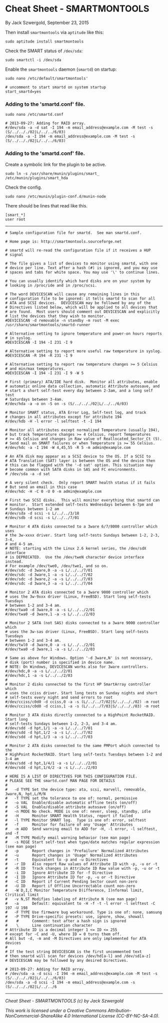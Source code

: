 # Cheat Sheet - SMARTMONTOOLS

By Jack Szwergold, September 23, 2015

Then install `smartmontools` via `aptitude` like this:

    sudo aptitude install smartmontools

Check the SMART status of `/dev/sda`:

    sudo smartctl -i /dev/sda

Enable the `smartmontools` daemon (`smartd`) on startup:

    sudo nano /etc/default/smartmontools'

	# uncomment to start smartd on system startup
	start_smartd=yes

### Adding to the 'smartd.conf' file.

	sudo nano /etc/smartd.conf
	
	# 2013-09-27: Adding for RAID array.
	#/dev/sda -a -d sat -I 194 -m email_address@example.com -M test -s (S/../.././02|L/../../6/03)
	/dev/sda -a -I 194 -m email_address@example.com -M test -s (S/../.././02|L/../../6/03)
	
### Adding to the 'smartd.conf' file.

Create a symbolic link for the plugin to be active.

    sudo ln -s /usr/share/munin/plugins/smart_ /etc/munin/plugins/smart_hda

Check the config.

    sudo nano /etc/munin/plugin-conf.d/munin-node

There should be lines that read like this.

	[smart_*]
	user root

***

	# Sample configuration file for smartd.  See man smartd.conf.
	
	# Home page is: http://smartmontools.sourceforge.net
	
	# smartd will re-read the configuration file if it receives a HUP
	# signal
	
	# The file gives a list of devices to monitor using smartd, with one
	# device per line. Text after a hash (#) is ignored, and you may use
	# spaces and tabs for white space. You may use '\' to continue lines.
	
	# You can usually identify which hard disks are on your system by
	# looking in /proc/ide and in /proc/scsi.
	
	# The word DEVICESCAN will cause any remaining lines in this
	# configuration file to be ignored: it tells smartd to scan for all
	# ATA and SCSI devices.  DEVICESCAN may be followed by any of the
	# Directives listed below, which will be applied to all devices that
	# are found.  Most users should comment out DEVICESCAN and explicitly
	# list the devices that they wish to monitor.
	#DEVICESCAN -d removable -n standby -m root -M exec /usr/share/smartmontools/smartd-runner
	
	# Alternative setting to ignore temperature and power-on hours reports
	# in syslog.
	#DEVICESCAN -I 194 -I 231 -I 9
	
	# Alternative setting to report more useful raw temperature in syslog.
	#DEVICESCAN -R 194 -R 231 -I 9
	
	# Alternative setting to report raw temperature changes >= 5 Celsius
	# and min/max temperatures.
	#DEVICESCAN -I 194 -I 231 -I 9 -W 5
	
	# First (primary) ATA/IDE hard disk.  Monitor all attributes, enable
	# automatic online data collection, automatic Attribute autosave, and
	# start a short self-test every day between 2-3am, and a long self test
	# Saturdays between 3-4am.
	#/dev/hda -a -o on -S on -s (S/../.././02|L/../../6/03)
	
	# Monitor SMART status, ATA Error Log, Self-test log, and track
	# changes in all attributes except for attribute 194
	#/dev/hdb -H -l error -l selftest -t -I 194
	
	# Monitor all attributes except normalized Temperature (usually 194),
	# but track Temperature changes >= 4 Celsius, report Temperatures
	# >= 45 Celsius and changes in Raw value of Reallocated_Sector_Ct (5).
	# Send mail on SMART failures or when Temperature is >= 55 Celsius.
	#/dev/hdc -a -I 194 -W 4,45,55 -R 5 -m admin@example.com
	
	# An ATA disk may appear as a SCSI device to the OS. If a SCSI to
	# ATA Translation (SAT) layer is between the OS and the device then
	# this can be flagged with the '-d sat' option. This situation may
	# become common with SATA disks in SAS and FC environments.
	# /dev/sda -a -d sat
	
	# A very silent check.  Only report SMART health status if it fails
	# But send an email in this case
	#/dev/hdc -H -C 0 -U 0 -m admin@example.com
	
	# First two SCSI disks.  This will monitor everything that smartd can
	# monitor.  Start extended self-tests Wednesdays between 6-7pm and
	# Sundays between 1-2 am
	#/dev/sda -d scsi -s L/../../3/18
	#/dev/sdb -d scsi -s L/../../7/01
	
	# Monitor 4 ATA disks connected to a 3ware 6/7/8000 controller which uses
	# the 3w-xxxx driver. Start long self-tests Sundays between 1-2, 2-3, 3-4,
	# and 4-5 am.
	# NOTE: starting with the Linux 2.6 kernel series, the /dev/sdX interface
	# is DEPRECATED.  Use the /dev/tweN character device interface instead.
	# For example /dev/twe0, /dev/twe1, and so on.
	#/dev/sdc -d 3ware,0 -a -s L/../../7/01
	#/dev/sdc -d 3ware,1 -a -s L/../../7/02
	#/dev/sdc -d 3ware,2 -a -s L/../../7/03
	#/dev/sdc -d 3ware,3 -a -s L/../../7/04
	
	# Monitor 2 ATA disks connected to a 3ware 9000 controller which
	# uses the 3w-9xxx driver (Linux, FreeBSD). Start long self-tests Tuesdays
	# between 1-2 and 3-4 am.
	#/dev/twa0 -d 3ware,0 -a -s L/../../2/01
	#/dev/twa0 -d 3ware,1 -a -s L/../../2/03
	
	# Monitor 2 SATA (not SAS) disks connected to a 3ware 9000 controller which
	# uses the 3w-sas driver (Linux, FreeBSD). Start long self-tests Tuesdays
	# between 1-2 and 3-4 am.
	#/dev/twl0 -d 3ware,0 -a -s L/../../2/01
	#/dev/twa0 -d 3ware,1 -a -s L/../../2/03
	
	# Same as above for Windows. Option '-d 3ware,N' is not necessary,
	# disk (port) number is specified in device name.
	# NOTE: On Windows, DEVICESCAN works also for 3ware controllers.
	#/dev/hdc,0 -a -s L/../../2/01
	#/dev/hdc,1 -a -s L/../../2/03
	#
	# Monitor 2 disks connected to the first HP SmartArray controller which
	# uses the cciss driver. Start long tests on Sunday nights and short
	# self-tests every night and send errors to root
	#/dev/cciss/c0d0 -d cciss,0 -a -s (L/../../7/02|S/../.././02) -m root
	#/dev/cciss/c0d0 -d cciss,1 -a -s (L/../../7/03|S/../.././03) -m root
	
	# Monitor 3 ATA disks directly connected to a HighPoint RocketRAID. Start long
	# self-tests Sundays between 1-2, 2-3, and 3-4 am.
	#/dev/sdd -d hpt,1/1 -a -s L/../../7/01
	#/dev/sdd -d hpt,1/2 -a -s L/../../7/02
	#/dev/sdd -d hpt,1/3 -a -s L/../../7/03
	
	# Monitor 2 ATA disks connected to the same PMPort which connected to the
	# HighPoint RocketRAID. Start long self-tests Tuesdays between 1-2 and 3-4 am
	#/dev/sdd -d hpt,1/4/1 -a -s L/../../2/01
	#/dev/sdd -d hpt,1/4/2 -a -s L/../../2/03
	
	# HERE IS A LIST OF DIRECTIVES FOR THIS CONFIGURATION FILE.
	# PLEASE SEE THE smartd.conf MAN PAGE FOR DETAILS
	#
	#   -d TYPE Set the device type: ata, scsi, marvell, removable, 3ware,N, hpt,L/M/N
	#   -T TYPE set the tolerance to one of: normal, permissive
	#   -o VAL  Enable/disable automatic offline tests (on/off)
	#   -S VAL  Enable/disable attribute autosave (on/off)
	#   -n MODE No check. MODE is one of: never, sleep, standby, idle
	#   -H      Monitor SMART Health Status, report if failed
	#   -l TYPE Monitor SMART log.  Type is one of: error, selftest
	#   -f      Monitor for failure of any 'Usage' Attributes
	#   -m ADD  Send warning email to ADD for -H, -l error, -l selftest, and -f
	#   -M TYPE Modify email warning behavior (see man page)
	#   -s REGE Start self-test when type/date matches regular expression (see man page)
	#   -p      Report changes in 'Prefailure' Normalized Attributes
	#   -u      Report changes in 'Usage' Normalized Attributes
	#   -t      Equivalent to -p and -u Directives
	#   -r ID   Also report Raw values of Attribute ID with -p, -u or -t
	#   -R ID   Track changes in Attribute ID Raw value with -p, -u or -t
	#   -i ID   Ignore Attribute ID for -f Directive
	#   -I ID   Ignore Attribute ID for -p, -u or -t Directive
	#   -C ID   Report if Current Pending Sector count non-zero
	#   -U ID   Report if Offline Uncorrectable count non-zero
	#   -W D,I,C Monitor Temperature D)ifference, I)nformal limit, C)ritical limit
	#   -v N,ST Modifies labeling of Attribute N (see man page)
	#   -a      Default: equivalent to -H -f -t -l error -l selftest -C 197 -U 198
	#   -F TYPE Use firmware bug workaround. Type is one of: none, samsung
	#   -P TYPE Drive-specific presets: use, ignore, show, showall
	#    #      Comment: text after a hash sign is ignored
	#    \      Line continuation character
	# Attribute ID is a decimal integer 1 <= ID <= 255
	# except for -C and -U, where ID = 0 turns them off.
	# All but -d, -m and -M Directives are only implemented for ATA devices
	#
	# If the test string DEVICESCAN is the first uncommented text
	# then smartd will scan for devices /dev/hd[a-l] and /dev/sd[a-z]
	# DEVICESCAN may be followed by any desired Directives.
	
	# 2013-09-27: Adding for RAID array.
	# /dev/sda -a -d scsi -I 194 -m email_address@example.com -M test -s (S/../.././02|L/../../6/03)
	/dev/sda -a -d scsi -I 194 -m email_address@example.com -s (S/../.././02|L/../../6


***

*Cheat Sheet - SMARTMONTOOLS (c) by Jack Szwergold*

*This work is licensed under a Creative Commons Attribution-NonCommercial-ShareAlike 4.0 International License (CC-BY-NC-SA-4.0).*
